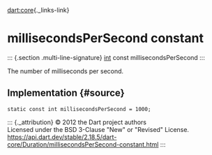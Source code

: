 [dart:core](../../dart-core/dart-core-library){._links-link}

millisecondsPerSecond constant
==============================

::: {.section .multi-line-signature}
[int](../int-class) const millisecondsPerSecond
:::

The number of milliseconds per second.

Implementation {#source}
--------------

``` {.language-dart data-language="dart"}
static const int millisecondsPerSecond = 1000;
```

::: {._attribution}
© 2012 the Dart project authors\
Licensed under the BSD 3-Clause \"New\" or \"Revised\" License.\
<https://api.dart.dev/stable/2.18.5/dart-core/Duration/millisecondsPerSecond-constant.html>
:::
